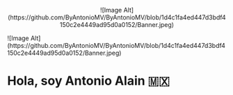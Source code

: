 <p align="center">
  ![Image Alt](https://github.com/ByAntonioMV/ByAntonioMV/blob/1d4c1fa4ed447d3bdf4150c2e4449ad95d0a0152/Banner.jpeg)
</p>
![Image Alt](https://github.com/ByAntonioMV/ByAntonioMV/blob/1d4c1fa4ed447d3bdf4150c2e4449ad95d0a0152/Banner.jpeg)
<h1>Hola, soy Antonio Alain 🇲🇽</h1>
